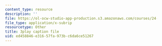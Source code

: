 ```yaml
---
content_type: resource
description: ''
file: https://ol-ocw-studio-app-production.s3.amazonaws.com/courses/24-912-black-matters-introduction-to-black-studies-spring-2017/ed458846e31657fa973bc6da6ce51267_avJ65YYAfD4.vtt
file_type: application/x-subrip
resourcetype: Other
title: 3play caption file
uid: ed458846-e316-57fa-973b-c6da6ce51267
---
```

